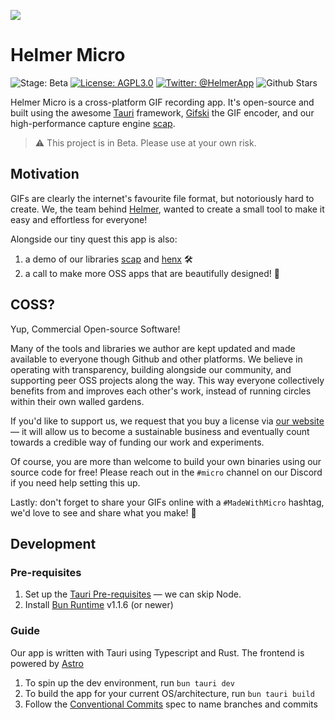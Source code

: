 ![](banner.png)

# Helmer Micro

![Stage: Beta](https://img.shields.io/static/v1?label=Stage&message=Beta&color=2BB4AB)
[![License: AGPL3.0](https://img.shields.io/static/v1?label=Licence&message=AGPL%20v3&color=000)](https://www.gnu.org/licenses/agpl-3.0)
[![Twitter: @HelmerApp](https://img.shields.io/badge/Twitter-00acee?logo=twitter&logoColor=white)](https://twitter.com/helmerapp)
![Github Stars](https://img.shields.io/github/stars/helmerapp/micro)

Helmer Micro is a cross-platform GIF recording app. It's open-source and built using the awesome [Tauri](https://github.com/tauri-apps/tauri) framework, [Gifski](https://github.com/ImageOptim/gifski) the GIF encoder, and our high-performance capture engine [scap](https://github.com/helmerapp/scap).

> ⚠️ This project is in Beta. Please use at your own risk.

## Motivation

GIFs are clearly the internet's favourite file format, but notoriously hard to create. We, the team behind [Helmer](https://www.helmer.app), wanted to create a small tool to make it easy and effortless for everyone!

Alongside our tiny quest this app is also:

1. a demo of our libraries [scap](https://github.com/helmerapp/scap) and [henx](https://github.com/helmerapp/henx) 🛠️
2. a call to make more OSS apps that are beautifully designed! 💖

## COSS?

Yup, Commercial Open-source Software!

Many of the tools and libraries we author are kept updated and made available to everyone though Github and other platforms. We believe in operating with transparency, building alongside our community, and supporting peer OSS projects along the way. This way everyone collectively benefits from and improves each other's work, instead of running circles within their own walled gardens.

If you'd like to support us, we request that you buy a license via [our website](https://www.helmer.app/micro) — it will allow us to become a sustainable business and eventually count towards a credible way of funding our work and experiments.

Of course, you are more than welcome to build your own binaries using our source code for free! Please reach out in the `#micro` channel on our Discord if you need help setting this up.

Lastly: don't forget to share your GIFs online with a `#MadeWithMicro` hashtag, we'd love to see and share what you make! 🫶

## Development

### Pre-requisites

1. Set up the [Tauri Pre-requisites](https://beta.tauri.app/guides/prerequisites/) — we can skip Node.
2. Install [Bun Runtime](https://bun.sh/docs/installation) v1.1.6 (or newer)

### Guide

Our app is written with Tauri using Typescript and Rust. The frontend is powered by [Astro](https://astro.build)

1. To spin up the dev environment, run `bun tauri dev`
2. To build the app for your current OS/architecture, run `bun tauri build`
3. Follow the [Conventional Commits](https://www.conventionalcommits.org/en/v1.0.0/#specification) spec to name branches and commits
